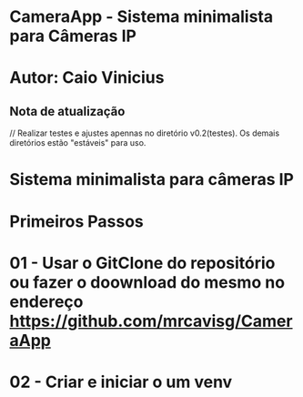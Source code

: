 # CameraApp - Sistema minimalista para Câmeras IP
# Autor: Caio Vinicius

## Nota de atualização

// Realizar testes e ajustes apennas no diretório v0.2(testes). Os demais diretórios estão "estáveis" para uso.

# Sistema minimalista para câmeras IP

# Primeiros Passos

#  01 - Usar o GitClone do repositório ou fazer o doownload do mesmo no endereço https://github.com/mrcavisg/CameraApp

#  02 - Criar e iniciar o um venv

Adicionar o venv no gitignore.

bash 

	python3 -m venv nome_do_ambiente #cria um ambiente virtual

bash 

source nome_do_ambiente/bin/activate #inicia um ambeinte virtual
powershell 

	python -m venv venv #cria um ambiente virtual

powershell 

	venv\scripts\activate #inicia um ambiente virutal

# 03 - Instalar o PIP

bash 
	    
	sudo apt install python3-pip

powershell  
	    
	python -m pip install --upgrade pip

OBS: Utilizar o python 3.13.2 dentro do ambiente virtual.

# 04 - Instalar as bibliotecas

	pip install opencv-python
	pip install onvif-zeep 
	pip innstall pillow
	pip intall numpy
	pip install appdirs
	pip install requests

# ou

	pip install opencv-python onvif-zeep pillow numpy appdirs requests


# 05 - Criar executável com INNO

	Em construção.
	Em construção.

	
 

